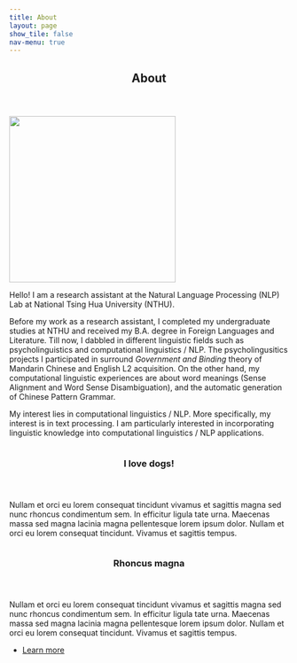 ```yaml
---
title: About
layout: page
show_tile: false
nav-menu: true
---
```

<!-- Main -->
<div id="main">

<!-- One -->
<section id="one">
	<div class="inner">
		<header class="major">
			<h2>About</h2>
		</header>
		<!-- ********************************* -->
		<span class="image right"><img src="{% link assets/images/pic08.jpg %}" style="width:300px;height:300px;" /></span>
		<!-- ********************************* -->
		<p>Hello! I am a research assistant at the Natural Language Processing (NLP) Lab at National Tsing Hua University (NTHU).</p>
		<p>Before my work as a research assistant, I completed my undergraduate studies at NTHU and received my B.A. degree in Foreign Languages and Literature. Till now, I dabbled in different linguistic fields such as psycholinguistics and computational linguistics / NLP. The psycholingusitics projects I participated in surround <i>Government and Binding</i> theory of Mandarin Chinese and English L2 acquisition. On the other hand, my computational linguistic experiences are about word meanings (Sense Alignment and Word Sense Disambiguation), and the automatic generation of Chinese Pattern Grammar.</p>
		<p>My interest lies in computational linguistics / NLP. More specifically, my interest is in text processing. I am particularly interested in incorporating linguistic knowledge into computational linguistics / NLP applications.</p>
	</div>
</section>

<!-- Two -->
<section id="two" class="spotlights">
	<section>
		<img src="{% link assets/images/dog.jpg %}" alt="" data-position="center center" />
		<div class="content">
			<div class="inner">
				<header class="major">
					<h3>I love dogs!</h3>
				</header>
				<p>Nullam et orci eu lorem consequat tincidunt vivamus et sagittis magna sed nunc rhoncus condimentum sem. In efficitur ligula tate urna. Maecenas massa sed magna lacinia magna pellentesque lorem ipsum dolor. Nullam et orci eu lorem consequat tincidunt. Vivamus et sagittis tempus.</p>
			</div>
		</div>
	</section>
	<section>
		<img src="{% link assets/images/pic09.jpg %}" alt="" data-position="top center" />
		<div class="content">
			<div class="inner">
				<header class="major">
					<h3>Rhoncus magna</h3>
				</header>
				<p>Nullam et orci eu lorem consequat tincidunt vivamus et sagittis magna sed nunc rhoncus condimentum sem. In efficitur ligula tate urna. Maecenas massa sed magna lacinia magna pellentesque lorem ipsum dolor. Nullam et orci eu lorem consequat tincidunt. Vivamus et sagittis tempus.</p>
				<ul class="actions">
					<li><a href="generic.html" class="button">Learn more</a></li>
				</ul>
			</div>
		</div>
	</section>
</section>
<!-- ************************************************ -->


</div>
